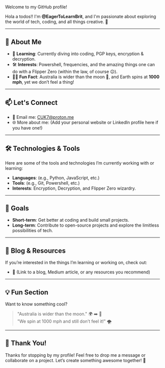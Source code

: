 # 

  Welcome to my GitHub profile!

Hola a todos!! I'm **@EagerToLearnBrit**, and I'm passionate about exploring the world of tech, coding, and all things creative. 🚀

---
## 🌟 About Me
- 🧠 **Learning**: Currently diving into coding, PGP keys, encryption & decryption.
- 🛠️ **Interests**: Powershell, frequencies, and the amazing things one can do with a Flipper Zero (within the law, of course 😉).
- 🧑‍💻 **Fun Fact**: Australia is wider than the moon 🌙, and Earth spins at **1000 mph**, yet we don’t feel a thing!

---
## 📫 Let's Connect
- 💌 Email me: [CUK7@proton.me](mailto:CUK7@proton.me)
- 🌐 More about me: (Add your personal website or LinkedIn profile here if you have one!)

---
## 🛠️ Technologies & Tools
Here are some of the tools and technologies I’m currently working with or learning:
- **Languages**: (e.g., Python, JavaScript, etc.)
- **Tools**: (e.g., Git, Powershell, etc.)
- **Interests**: Encryption, Decryption, and Flipper Zero wizardry.

---
## 🚀 Goals
- **Short-term**: Get better at coding and build small projects.
- **Long-term**: Contribute to open-source projects and explore the limitless possibilities of tech.

---
## 📝 Blog & Resources
If you’re interested in the things I’m learning or working on, check out:
- 📖 (Link to a blog, Medium article, or any resources you recommend)

---
## 💡 Fun Section
Want to know something cool?  
> "Australia is wider than the moon." 🌍 ➡️ 🌙  
> "We spin at 1000 mph and still don’t feel it!" 🌪️

---
## 🌟 Thank You!
Thanks for stopping by my profile! Feel free to drop me a message or collaborate on a project. Let’s create something awesome together! 🎉

